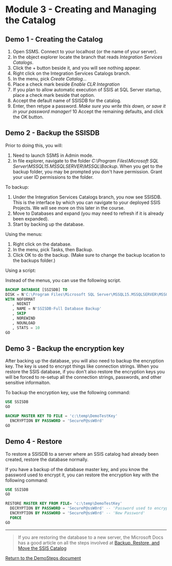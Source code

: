 ﻿# Module 3 - Creating and Managing the Catalog

## Demo 1 - Creating the Catalog

1. Open SSMS. Connect to your localhost (or the name of your server).
2. In the object explorer locate the branch that reads *Integration Services Catalogs*.
3. Click the + button beside it, and you will see nothing appear.
4. Right click on the Integration Services Catalogs branch.
5. In the menu, pick _Create Catalog..._
6. Place a check mark beside _Enable CLR Integration_
7. If you plan to allow automatic execution of SSIS at SQL Server startup, place a check mark beside that option.
8. Accept the default name of SSISDB for the catalog.
9. Enter, then retype a password. _Make sure you write this down, or save it in your password manager!_
10 Accept the remaining defaults, and click the OK button.

## Demo 2 - Backup the SSISDB

Prior to doing this, you will:

1. Need to launch SSMS in Admin mode.
2. In file explorer, navigate to the folder _C:\Program Files\Microsoft SQL Server\MSSQL15.MSSQLSERVER\MSSQL\Backup_. When you get to the backup folder, you may be prompted you don't have permission. Grant your user ID permissions to the folder.

To backup:

1. Under the Integration Services Catalogs branch, you now see SSISDB. This is the interface by which you can navigate to your deployed SSIS Projects. We will see more on this later in the course.
2. Move to Databases and expand (you may need to refresh if it is already been expanded).
3. Start by backing up the database.

Using the menus:

1. Right click on the database.
2. In the menu, pick Tasks, then Backup.
3. Click OK to do the backup. (Make sure to change the backup location to the backups folder.)

Using a script:

Instead of the menus, you can use the following script. 

```sql
BACKUP DATABASE [SSISDB] TO  
DISK = N'C:\Program Files\Microsoft SQL Server\MSSQL15.MSSQLSERVER\MSSQL\Backup\SSISDBBackup.bak' 
WITH NOFORMAT
   , NOINIT
   , NAME = N'SSISDB-Full Database Backup'
   , SKIP
   , NOREWIND
   , NOUNLOAD
   , STATS = 10
GO
```

## Demo 3 - Backup the encryption key

After backing up the database, you will also need to backup the encryption key. The key is used to encrypt things like connection strings. When you restore the SSIS database, if you don't also restore the encryption keys you will be forced to re-setup all the connection strings, passwords, and other sensitive informaiton.

To backup the encryption key, use the following command:

```sql
USE SSISDB
GO

BACKUP MASTER KEY TO FILE = 'c:\temp\DemoTestKey'  
  ENCRYPTION BY PASSWORD = 'SecureP@ssW0rd'  
GO
```

## Demo 4 - Restore

To restore a SSISDB to a server where an SSIS catalog had already been created, restore the database normally. 

If you have a backup of the database master key, and you know the password used to encrypt it, you can restore the encryption key with the following command:

```sql
USE SSISDB
GO

RESTORE MASTER KEY FROM FILE= 'c:\temp\DemoTestKey'
  DECRYPTION BY PASSWORD = 'SecureP@ssW0rd' -- 'Password used to encrypt the master key during SSISDB backup'  
  ENCRYPTION BY PASSWORD = 'SecureP@ssW0rd' -- 'New Password'  
  FORCE
GO
```

---

> If you are restoring the database to a new server, the Microsoft Docs has a good article on all the steps involved at [Backup, Restore, and Move the SSIS Catalog](https://docs.microsoft.com/en-us/sql/integration-services/backup-restore-and-move-the-ssis-catalog?view=sql-server-2014&viewFallbackFrom=sql-server-ver15)

[Return to the DemoSteps document](DemoSteps.md)
